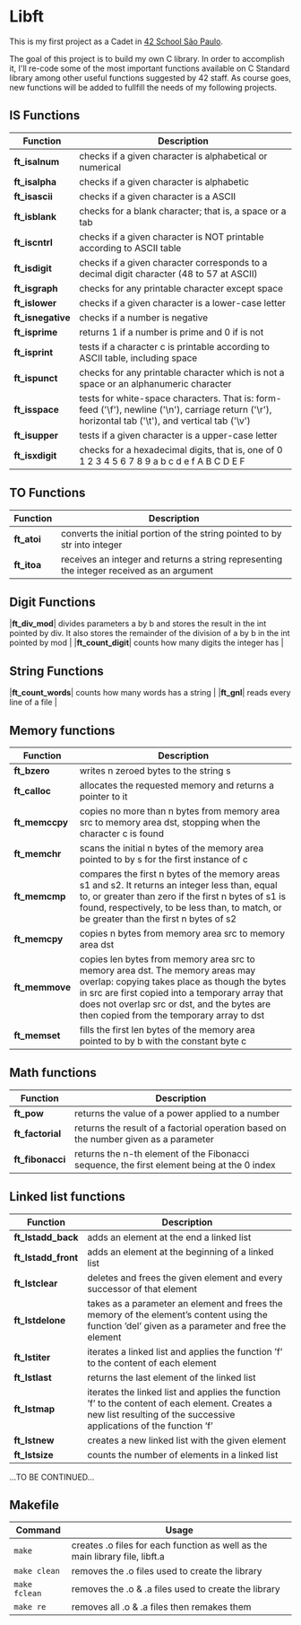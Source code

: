 # Libft

This is my first project as a Cadet in [42 School São Paulo](https://www.42sp.org.br/).

The goal of this project is to build my own C library. In order to accomplish it,  I'll re-code some of the most important functions available on C Standard library among other useful functions suggested by 42 staff. As course goes, new functions will be added to fullfill the needs of my following projects.

## IS Functions

| Function | Description |
|---|---|
|**ft_isalnum**| checks if a given character is alphabetical or numerical |
|**ft_isalpha**| checks if a given character is alphabetic |
|**ft_isascii**| checks if a given character is a ASCII |
|**ft_isblank**| checks for a blank character; that is, a space or a tab |
|**ft_iscntrl**| checks if a given character is NOT printable according to ASCII table |
|**ft_isdigit**| checks if a given character corresponds to a decimal digit character (48 to 57 at ASCII) |
|**ft_isgraph**| checks for any printable character except space |
|**ft_islower**| checks if a given character is a lower-case letter |
|**ft_isnegative**| checks if a number is negative |
|**ft_isprime**| returns 1 if a number is prime and 0 if is not |
|**ft_isprint**| tests if a character c is printable according to ASCII table, including space |
|**ft_ispunct**| checks for any printable character which is not a space or an alphanumeric character |
|**ft_isspace**|  tests for white-space characters. That is: form-feed ('\f'), newline ('\n'), carriage return ('\r'), horizontal tab ('\t'), and vertical tab ('\v') |
|**ft_isupper**|  tests if a given character is a upper-case letter |
|**ft_isxdigit**| checks for a hexadecimal digits, that is, one of 0 1 2 3 4 5 6 7 8 9 a b c d e f A B C D E F |


## TO Functions
| Function | Description |
|---|---|
|**ft_atoi**| converts the initial portion of the string pointed to by str into integer |
|**ft_itoa**| receives an integer and returns a string representing the integer received as an argument |


## Digit Functions
|**ft_div_mod**| divides parameters a by b and stores the result in the int pointed by div. It also stores the remainder of the division of a by b in the int pointed by mod |
|**ft_count_digit**| counts how many digits the integer has |


## String Functions
|**ft_count_words**| counts how many words has a string |
|**ft_gnl**| reads every line of a file |


## Memory functions
| Function | Description |
|---|---|
|**ft_bzero**| writes n zeroed bytes to the string s |
|**ft_calloc**| allocates the requested memory and returns a pointer to it |
|**ft_memccpy**| copies no more than n bytes from memory area src to memory area dst, stopping when the character c is found |
|**ft_memchr**| scans the initial n bytes of the memory area pointed to by s for the first instance of c |
|**ft_memcmp**| compares the first n bytes of the memory areas s1 and s2. It returns an integer less than, equal to, or greater than zero if the first n bytes of s1 is found, respectively, to be less than, to match, or be greater than the first n bytes of s2 |
|**ft_memcpy**| copies n bytes from memory area src to memory area dst |
|**ft_memmove**| copies len bytes from memory area src to memory area dst. The memory areas may overlap: copying takes place as though the bytes in src are first copied into a temporary array that does not overlap src or dst, and the bytes are then copied from the temporary array to dst |
|**ft_memset**| fills the first len bytes of the memory area pointed to by b with the constant byte c |


## Math functions
| Function | Description |
|---|---|
|**ft_pow**| returns the value of a power applied to a number |
|**ft_factorial**| returns the result of a factorial operation based on the number given as a parameter |
|**ft_fibonacci**| returns the n-th element of the Fibonacci sequence, the first element being at the 0 index |


## Linked list functions
| Function | Description |
|---|---|
|**ft_lstadd_back**| adds an element at the end a linked list |
|**ft_lstadd_front**| adds an element at the beginning of a linked list |
|**ft_lstclear**| deletes and frees the given element and every successor of that element |
|**ft_lstdelone**| takes as a parameter an element and frees the memory of the element’s content using the function ’del’ given as a parameter and free the element |
|**ft_lstiter**| iterates a linked list and applies the function ’f’ to the content of each element |
|**ft_lstlast**|  returns the last element of the linked list |
|**ft_lstmap**| iterates the linked list and applies the function ’f’ to the content of each element. Creates a new list resulting of the successive applications of the function ’f’ |
|**ft_lstnew**| creates a new linked list with the given element |
|**ft_lstsize**| counts the number of elements in a linked list |





...TO BE CONTINUED...


## Makefile

| Command | Usage |
| --- | --- |
| `make` | creates .o files for each function as well as the main library file, libft.a |
| `make clean` | removes the .o files used to create the library |
| `make fclean` | removes the .o & .a files used to create the library |
| `make re` | removes all .o & .a files then remakes them |
